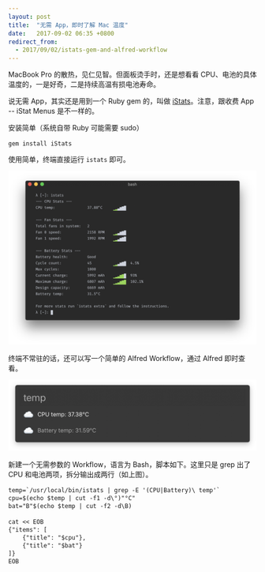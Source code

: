 ```yaml
---
layout: post
title:  "无需 App，即时了解 Mac 温度"
date:   2017-09-02 06:35 +0800
redirect_from:
  - 2017/09/02/istats-gem-and-alfred-workflow
---
```


MacBook Pro 的散热，见仁见智。但面板烫手时，还是想看看 CPU、电池的具体温度的，一是好奇，二是持续高温有损电池寿命。

说无需 App，其实还是用到一个 Ruby gem 的，叫做 [iStats](http://chris911.github.io/iStats/)。注意，跟收费 App -- iStat Menus 是不一样的。

安装简单（系统自带 Ruby 可能需要 sudo）

```shell
gem install iStats
```

 使用简单，终端直接运行 `istats` 即可。

![iStats in iTerm2](/files/2017/09/02/istats.png)

终端不常驻的话，还可以写一个简单的 Alfred Workflow，通过 Alfred 即时查看。

![iStats in Alfred](/files/2017/09/02/istats_in_alfred.png)

新建一个无需参数的 Workflow，语言为 Bash，脚本如下。这里只是 grep 出了 CPU 和电池两项，拆分输出成两行（如上图）。

```shell
temp=`/usr/local/bin/istats | grep -E '(CPU|Battery)\ temp'`
cpu=$(echo $temp | cut -f1 -d\°)"°C"
bat="B"$(echo $temp | cut -f2 -d\B)

cat << EOB
{"items": [
    {"title": "$cpu"},
	{"title": "$bat"}
]}
EOB
```

